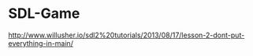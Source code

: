 # SDL-Game

http://www.willusher.io/sdl2%20tutorials/2013/08/17/lesson-2-dont-put-everything-in-main/
